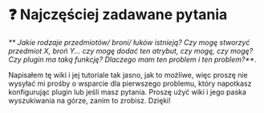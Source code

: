 # ❓ Najczęściej zadawane pytania

_** Jakie rodzaje przedmiotów/ broni/ łuków istnieją? Czy mogę stworzyć przedmiot X, broń Y... czy mogę dodać ten atrybut, czy mogę, czy mogę? Czy plugin ma taką funkcję? Dlaczego mam ten problem i ten problem?**_.

Napisałem tę wiki i jej tutoriale tak jasno, jak to możliwe, więc proszę nie wysyłać mi prośby o wsparcie dla pierwszego problemu, który napotkasz konfigurując plugin lub jeśli masz pytania. Proszę użyć wiki i jego paska wyszukiwania na górze, zanim to zrobisz. Dzięki!
